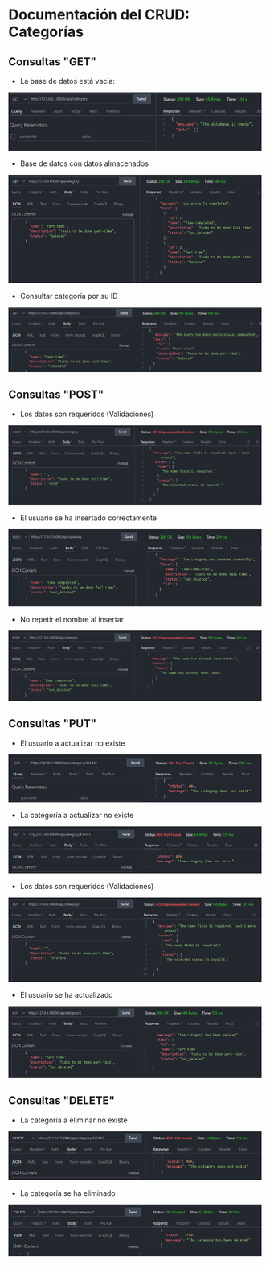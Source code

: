 # Documentación del CRUD: Categorías

## Consultas "GET"

-   La base de datos está vacía:

![Category table is empty](./categories-imgs/table-category-is-empty.PNG)

-   Base de datos con datos almacenados

![Database with data](./categories-imgs/get-with-categories.PNG)

-   Consultar categoría por su ID

![Category by ID](./categories-imgs/category-get-by-id.PNG)

## Consultas "POST"

-   Los datos son requeridos (Validaciones)

![Category Validators](./categories-imgs/category-validations.PNG)

-   El usuario se ha insertado correctamente

![Category inseted correctly](./categories-imgs/category-created-correctly.PNG)

-   No repetir el nombre al insertar

![Not repeat name category](./categories-imgs/category-not-repeat-name.PNG)

## Consultas "PUT"

-   El usuario a actualizar no existe

![Category not found](./categories-imgs/get-not-exist.PNG)

-   La categoría a actualizar no existe

![Category not found in update](./categories-imgs/update-not-exist.PNG)

-   Los datos son requeridos (Validaciones)

![Category validated in update](./categories-imgs/category-validate-update.PNG)

-   El usuario se ha actualizado

![Category update correctly](./categories-imgs/category-update-correctly.PNG)

## Consultas "DELETE"

-   La categoría a eliminar no existe

![Category not found in delete](./categories-imgs/deleted-not-exist.PNG)

-   La categoría se ha eliminado

![Category deleted correctly](./categories-imgs/category-deleted-correctly.PNG)

